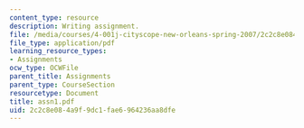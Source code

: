 ```yaml
---
content_type: resource
description: Writing assignment.
file: /media/courses/4-001j-cityscope-new-orleans-spring-2007/2c2c8e084a9f9dc1fae6964236aa8dfe_assn1.pdf
file_type: application/pdf
learning_resource_types:
- Assignments
ocw_type: OCWFile
parent_title: Assignments
parent_type: CourseSection
resourcetype: Document
title: assn1.pdf
uid: 2c2c8e08-4a9f-9dc1-fae6-964236aa8dfe
---
```

